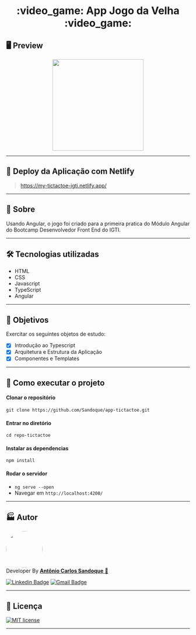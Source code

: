 <h1 align = "center"> :video_game: App Jogo da Velha :video_game: </h1>

## 🖥 Preview

<p align = "center">
  <img src = "https://user-images.githubusercontent.com/65127683/95243329-da396880-07e6-11eb-9b7e-6a5f8766b909.png"
 width = "250">
</p>

---

## :dash: Deploy da Aplicação com Netlify

> https://my-tictactoe-igti.netlify.app/

---

## 📖 Sobre

<p>Usando Angular, o jogo foi criado para a primeira pratica  do Módulo Angular do Bootcamp Desenvolvedor Front End do IGTI.</p>

---

## 🛠 Tecnologias utilizadas

- HTML
- CSS
- Javascript
- TypeScript
- Angular

---

## :pushpin: Objetivos

Exercitar os seguintes objetos de estudo:

- [x] Introdução ao Typescript<br />
- [x] Arquitetura e Estrutura da Aplicação<br />
- [x] Componentes e Templates<br />

---

## 🚀 Como executar o projeto

#### Clonar o repositório

`git clone https://github.com/Sandoque/app-tictactoe.git`

#### Entrar no diretório

`cd repo-tictactoe`

#### Instalar as dependencias

`npm install`

#### Rodar o servidor

- `ng serve --open`
- Navegar em `http://localhost:4200/`

---

## :factory: Autor

<a href="https://www.linkedin.com/in/sandoque/">
 <img style="border-radius: 50%;" src="https://user-images.githubusercontent.com/65127683/95398436-20bcbf00-08dc-11eb-95a3-d1aaedc987d0.jpg" width="100px;" alt=""/></a>
 <br />
 Developer By
 <a href="https://www.linkedin.com/in/sandoque/"> <b> Antônio Carlos Sandoque</b> </a> <a href="https://www.linkedin.com/in/sandoque/" title="Sandoque">🚀</a> <br />
 
[![Linkedin Badge](https://img.shields.io/badge/-Sandoque-blue?style=flat-square&logo=Linkedin&logoColor=white&link=https://www.linkedin.com/in/sandoque/)](https://www.linkedin.com/in/sandoque/) [![Gmail Badge](https://img.shields.io/badge/-acsandoque@gmail.com-c14438?style=flat-square&logo=Gmail&logoColor=white&link=mailto:acsandoque@gmail.com)](mailto:acsandoque@gmail.com)

---
## :page_with_curl: Licença
[![MIT license](https://img.shields.io/badge/License-MIT-blue.svg)](https://lbesson.mit-license.org/)

---
